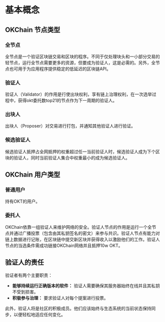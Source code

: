 <!---
order: 1
--->

# 基本概念

## OKChain 节点类型

### 全节点

全节点是一个验证区块链交易和区块的程序。不同于仅处理块头和一小部分交易的轻节点，运行全节点需要更多的资源，但要成为验证人，这是必需的。另外，全节点也可用于为应用程序提供稳定的低延迟的区块链API。

### 验证人

验证人（Validator）的作用是行使出块权利，享有链上治理权利，在一次选举过程中，获得okt委托数top21的节点作为下一周期的验证人。

### 出块人

出块人（Proposer）对交易进行打包，并通知其他验证人进行验证。

### 候选验证人

候选验证人抵押占全网抵押的权重超过任一当前验证人时，候选验证人成为下个区块的验证人，同时当前验证人集合中权重最小的成为候选验证人。

## OKChain 用户类型

### 普通用户

持有OKT的用户。

### 委托人

OKChain依靠一组验证人来维护网络的安全。验证人节点的作用是运行一个全节点并通过广播投票（包含由其私钥签名的密文）来参与共识。验证人节点有能力对链上数据进行记账，在区块链中提交新区块并获得收入以激励他们的工作。验证人节点的当选条件需成功链接OKChain网络并且抵押10w OKT。

## 验证人的责任

验证者有两个主要职责：

- **能够持续运行正确版本的软件：** 验证人需要确保其服务器始终在线并且其私钥不受到损害。
- **积极参与治理：** 要求验证人对每个提案进行投票。

此外，验证人将是社区的积极成员。他们应该始终与生态系统的当前状态保持同步，以便轻松地适应任何变化。

